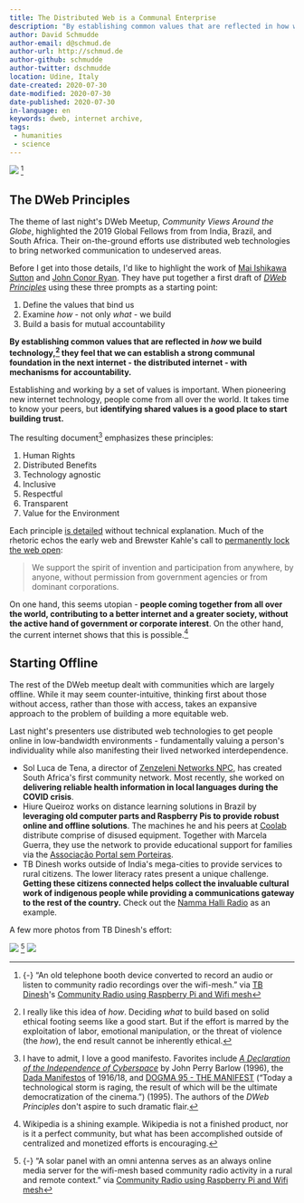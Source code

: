 ```yaml
---
title: The Distributed Web is a Communal Enterprise
description: "By establishing common values that are reflected in how we build technology, we can establish a strong communal foundation with mechanisms for accountability."
author: David Schmudde
author-email: d@schmud.de
author-url: http://schmud.de
author-github: schmudde
author-twitter: dschmudde
location: Udine, Italy
date-created: 2020-07-30
date-modified: 2020-07-30
date-published: 2020-07-30
in-language: en
keywords: dweb, internet archive,
tags:
 - humanities
 - science
---
```


![](/img/2020-07-30-dweb/phone-booth.jpeg) [^telephone]

[^telephone]: {-} &ldquo;An old telephone booth device converted to record an audio or listen to community radio recordings over the wifi-mesh.&rdquo; via [TB Dinesh](https://janastu.org/)'s [Community Radio using Raspberry Pi and Wifi mesh](https://docs.google.com/document/d/1P6ZPBfVRi4QpU1yyoP2NBPEwqa1wxkh2wWOayzpA-lM/)

## The DWeb Principles

The theme of last night's DWeb Meetup, *Community Views Around the Globe*, highlighted the 2019 Global Fellows from from India, Brazil, and South Africa. Their on-the-ground efforts use distributed web technologies to bring networked communication to undeserved areas.

Before I get into those details, I'd like to highlight the work of [Mai Ishikawa Sutton](https://maisutton.net/) and [John Conor Ryan](https://www.johnconorryan.com/). They have put together a first draft of *[DWeb Principles](https://docs.google.com/document/d/16NtoS_bSC4qV9cJ6ECFPTY66Qy3jSXWFbUuQDrU-IvQ)* using these three prompts as a starting point:

1. Define the values that bind us
2. Examine *how* - not only *what* - we build
3. Build a basis for mutual accountability

**By establishing common values that are reflected in *how* we build technology,[^how] they feel that we can establish a strong communal foundation in the next internet - the distributed internet -  with mechanisms for accountability.**

[^how]: I really like this idea of *how*. Deciding *what* to build based on solid ethical footing seems like a good start. But if the effort is marred by the exploitation of labor, emotional manipulation, or the threat of violence (the *how*), the end result cannot be inherently ethical.

Establishing and working by a set of values is important. When pioneering new internet technology, people come from all over the world. It takes time to know your peers, but **identifying shared values is a good place to start building trust.**

The resulting document[^manifesto] emphasizes these principles:

[^manifesto]: I have to admit, I love a good manifesto. Favorites include *[A Declaration of the Independence of Cyberspace](https://www.eff.org/cyberspace-independence)* by John Perry Barlow (1996), the [Dada Manifestos](https://www.widewalls.ch/magazine/dada-manifesto) of 1916/18, and [DOGMA 95 - THE MANIFEST](http://www.dogme95.dk/dogma-95/) (&ldquo;Today a technological storm is raging, the result of which will be the ultimate democratization of the cinema.&rdquo;) (1995). The authors of the *DWeb Principles* don't aspire to such dramatic flair.

1. Human Rights
2. Distributed Benefits
3. Technology agnostic
4. Inclusive
5. Respectful
6. Transparent
7. Value for the Environment

Each principle [is detailed](https://docs.google.com/document/d/16NtoS_bSC4qV9cJ6ECFPTY66Qy3jSXWFbUuQDrU-IvQ) without technical explanation. Much of the rhetoric echos the early web and Brewster Kahle's call to [permanently lock the web open](https://archive.org/details/DWebSummit2016_Introduction_Brewster_Kahle):

> We support the spirit of invention and participation from anywhere, by anyone, without permission from government agencies or from dominant corporations.

On one hand, this seems utopian - **people coming together from all over the world, contributing to a better internet and a greater society, without the active hand of government or corporate interest**. On the other hand, the current internet shows that this is possible.[^wikipedia]

[^wikipedia]: Wikipedia is a shining example. Wikipedia is not a finished product, nor is it a perfect community, but what has been accomplished outside of centralized and monetized efforts is encouraging.

## Starting Offline

The rest of the DWeb meetup dealt with communities which are largely offline. While it may seem counter-intuitive, thinking first about those without access, rather than those with access, takes an expansive approach to the problem of building a more equitable web.

Last night's presenters use distributed web technologies to get people online in low-bandwidth environments - fundamentally valuing a person's individuality while also manifesting their lived networked interdependence.

- Sol Luca de Tena, a director of [Zenzeleni Networks NPC](https://zenzeleni.net/), has created South Africa's first community network. Most recently, she worked on **delivering reliable health information in local languages during the COVID crisis**.
- Hiure Queiroz works on distance learning solutions in Brazil by **leveraging old computer parts and Raspberry Pis to provide robust online and offline solutions**. The machines he and his peers at [Coolab](https://www.coolab.org/) distribute comprise of disused equipment. Together with Marcela Guerra, they use the network to provide educational support for families via the [Associação Portal sem Porteiras](https://portalsemporteiras.github.io/#psp).
- TB Dinesh works outside of India's mega-cities to provide services to rural citizens. The lower literacy rates present a unique challenge. **Getting these citizens connected helps collect the invaluable cultural work of indigenous people while providing a communications gateway to the rest of the country.** Check out the [Namma Halli Radio](https://www.namdu1radio.com/) as an example.

A few more photos from TB Dinesh's effort:

![](/img/2020-07-30-dweb/solar-panel.jpg) [^mesh]
![](/img/2020-07-30-dweb/wifi-mesh.jpeg)

[^mesh]: {-} &ldquo;A solar panel with an omni antenna serves as an always online media server for the wifi-mesh based community radio activity in a rural and remote context.&rdquo; via [Community Radio using Raspberry Pi and Wifi mesh](https://docs.google.com/document/d/1P6ZPBfVRi4QpU1yyoP2NBPEwqa1wxkh2wWOayzpA-lM/)
